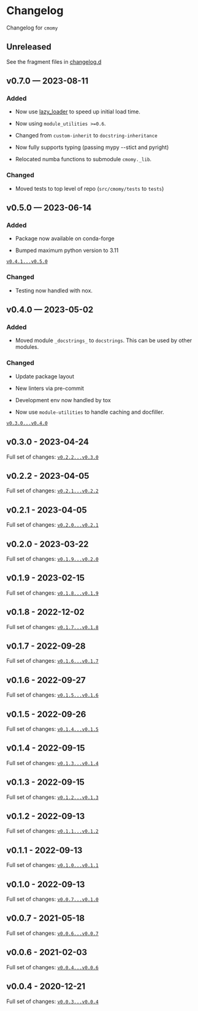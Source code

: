 <!-- markdownlint-disable MD024 -->
<!-- markdownlint-disable MD013 -->
<!-- prettier-ignore-start -->

# Changelog

Changelog for `cmomy`

## Unreleased

[changelog.d]: https://github.com/usnistgov/cmomy/tree/main/changelog.d

See the fragment files in [changelog.d]

<!-- prettier-ignore-end -->

<!-- markdownlint-enable MD013 -->

<!-- scriv-insert-here -->

## v0.7.0 — 2023-08-11

### Added

- Now use [lazy_loader](https://github.com/scientific-python/lazy_loader) to
  speed up initial load time.

- Now using `module_utilities >=0.6`.
- Changed from `custom-inherit` to `docstring-inheritance`
- Now fully supports typing (passing mypy --stict and pyright)
- Relocated numba functions to submodule `cmomy._lib`.

### Changed

- Moved tests to top level of repo (`src/cmomy/tests` to `tests`)

## v0.5.0 — 2023-06-14

### Added

- Package now available on conda-forge

- Bumped maximum python version to 3.11

[`v0.4.1...v0.5.0`](https://github.com/usnistgov/cmomy/compare/v0.4.1...v0.5.0)

### Changed

- Testing now handled with nox.

## v0.4.0 — 2023-05-02

### Added

- Moved module `_docstrings_` to `docstrings`. This can be used by other
  modules.

### Changed

- Update package layout
- New linters via pre-commit
- Development env now handled by tox

- Now use `module-utilities` to handle caching and docfiller.

[`v0.3.0...v0.4.0`](https://github.com/usnistgov/cmomy/compare/v0.3.0...v0.4.0)

## v0.3.0 - 2023-04-24

Full set of changes:
[`v0.2.2...v0.3.0`](https://github.com/usnistgov/cmomy/compare/v0.2.2...v0.3.0)

## v0.2.2 - 2023-04-05

Full set of changes:
[`v0.2.1...v0.2.2`](https://github.com/usnistgov/cmomy/compare/v0.2.1...v0.2.2)

## v0.2.1 - 2023-04-05

Full set of changes:
[`v0.2.0...v0.2.1`](https://github.com/usnistgov/cmomy/compare/v0.2.0...v0.2.1)

## v0.2.0 - 2023-03-22

Full set of changes:
[`v0.1.9...v0.2.0`](https://github.com/usnistgov/cmomy/compare/v0.1.9...v0.2.0)

## v0.1.9 - 2023-02-15

Full set of changes:
[`v0.1.8...v0.1.9`](https://github.com/usnistgov/cmomy/compare/v0.1.8...v0.1.9)

## v0.1.8 - 2022-12-02

Full set of changes:
[`v0.1.7...v0.1.8`](https://github.com/usnistgov/cmomy/compare/v0.1.7...v0.1.8)

## v0.1.7 - 2022-09-28

Full set of changes:
[`v0.1.6...v0.1.7`](https://github.com/usnistgov/cmomy/compare/v0.1.6...v0.1.7)

## v0.1.6 - 2022-09-27

Full set of changes:
[`v0.1.5...v0.1.6`](https://github.com/usnistgov/cmomy/compare/v0.1.5...v0.1.6)

## v0.1.5 - 2022-09-26

Full set of changes:
[`v0.1.4...v0.1.5`](https://github.com/usnistgov/cmomy/compare/v0.1.4...v0.1.5)

## v0.1.4 - 2022-09-15

Full set of changes:
[`v0.1.3...v0.1.4`](https://github.com/usnistgov/cmomy/compare/v0.1.3...v0.1.4)

## v0.1.3 - 2022-09-15

Full set of changes:
[`v0.1.2...v0.1.3`](https://github.com/usnistgov/cmomy/compare/v0.1.2...v0.1.3)

## v0.1.2 - 2022-09-13

Full set of changes:
[`v0.1.1...v0.1.2`](https://github.com/usnistgov/cmomy/compare/v0.1.1...v0.1.2)

## v0.1.1 - 2022-09-13

Full set of changes:
[`v0.1.0...v0.1.1`](https://github.com/usnistgov/cmomy/compare/v0.1.0...v0.1.1)

## v0.1.0 - 2022-09-13

Full set of changes:
[`v0.0.7...v0.1.0`](https://github.com/usnistgov/cmomy/compare/v0.0.7...v0.1.0)

## v0.0.7 - 2021-05-18

Full set of changes:
[`v0.0.6...v0.0.7`](https://github.com/usnistgov/cmomy/compare/v0.0.6...v0.0.7)

## v0.0.6 - 2021-02-03

Full set of changes:
[`v0.0.4...v0.0.6`](https://github.com/usnistgov/cmomy/compare/v0.0.4...v0.0.6)

## v0.0.4 - 2020-12-21

Full set of changes:
[`v0.0.3...v0.0.4`](https://github.com/usnistgov/cmomy/compare/v0.0.3...v0.0.4)
